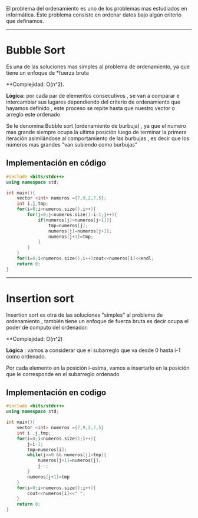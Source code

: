 El problema del ordenamiento es uno de los problemas mas estudiados en informática. Este problema consiste en ordenar datos bajo algún criterio que definamos.
***
# Bubble Sort

Es una de las soluciones mas simples al problema de ordenamiento, ya que tiene un enfoque de *fuerza bruta

**Complejidad: O(n^2).

**Lógica:** por cada par de elementos consecutivos , se van a comparar e intercambiar sus lugares dependiendo del criterio de ordenamiento que hayamos definido , este proceso se repite hasta que nuestro vector o arreglo este ordenado

Se le denomina Bubble sort (ordenamiento de burbuja) , ya que el numero mas grande siempre ocupa la ultima posición luego de terminar la primera iteración asimilándose al comportamiento de las burbujas , es decir que los números mas grandes "van subiendo como burbujas"


## Implementación en código

```cpp
#include <bits/stdc++>
using namespace std;

int main(){
	vector <int> numeros ={7,9,2,7,5};
	int i,j,tmp;
	for(i=0;i<numeros.size(),i++){
		for(j=0;j<numeros.size()-i-1;j++){
			if(numeros[j]>numeros[j+1]){
				tmp=numeros[j];
				numeros[j]=numeros[j+1];
				numeros[j+1]=tmp;
			}
		}
	}
	for(i=0;i<numeros.size();i++)cout<<numeros[i]<<endl;
	return 0;
}

```
***
# Insertion sort 

Insertion sort es otra de las soluciones "simples" al problema de  ordenamiento , también tiene un enfoque de fuerza bruta es decir ocupa el poder de computo del ordenador.

**Complejidad: O(n^2)

**Lógica** : vamos a considerar que el subarreglo que va desde 0 hasta i-1 como ordenado.

Por cada elemento en la posición i-esima, vamos a insertarlo en la posición que le corresponde en el subarreglo ordenado

## Implementación en codigo

```cpp
#include <bits/stdc++>
using namespace std;

int main(){
	vector <int> numeros ={7,9,2,7,5}
	int i ,j,tmp;
	for(i=0;i<numeros.size();i++){
		j=i-1;
		tmp=numeros[i];
		while(j>=0 && numeros[j]>tmp){
			numeros[j+1]=numeros[j];
			j--;
		}
		numeros[j+1]=tmp
	}
	for(i=0;i<numeros.size();i++){
		cout<<numeros[i]<<" ";
	}
	return 0;
}